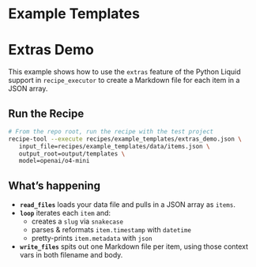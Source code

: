 # Example Templates

# Extras Demo

This example shows how to use the `extras` feature of the Python Liquid support in `recipe_executor` to create a Markdown file for each item in a JSON array.

## Run the Recipe

```bash
# From the repo root, run the recipe with the test project
recipe-tool --execute recipes/example_templates/extras_demo.json \
   input_file=recipes/example_templates/data/items.json \
   output_root=output/templates \
   model=openai/o4-mini
```

## What’s happening

- **`read_files`** loads your data file and pulls in a JSON array as `items`.
- **`loop`** iterates each `item` and:
  - creates a `slug` via `snakecase`
  - parses & reformats `item.timestamp` with `datetime`
  - pretty-prints `item.metadata` with `json`
- **`write_files`** spits out one Markdown file per item, using those context vars in both filename and body.
